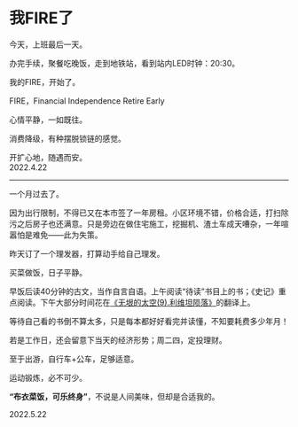 # 我FIRE了
   
今天，上班最后一天。   
   
办完手续，聚餐吃晚饭，走到地铁站，看到站内LED时钟：20:30。   
   
我的FIRE，开始了。   
   
FIRE，Financial Independence Retire Early   
   
心情平静，一如既往。   
   
消费降级，有种摆脱锁链的感觉。   
   
开扩心地，随遇而安。   
2022.4.22   

------

一个月过去了。   
   
因为出行限制，不得已又在本市签了一年房租。小区环境不错，价格合适，打扫除污之后房子也还满意。只是旁边在做住宅施工，挖掘机、渣土车成天嘈杂，一年喧嚣怕是难免——此为失策。   
   
昨天订了一个理发器，打算动手给自己理发。   
   
买菜做饭，日子平静。   
   
早饭后读40分钟的古文，当作自言自语。上午阅读“待读”书目上的书；《史记》重点阅读。下午大部分时间花在[《无垠的太空(9).利维坦陨落》](https://github.com/RockyChing/the_expanse)的翻译上。   
   
等待自己看的书倒不算太多，只是每本都好好看完并读懂，不知要耗费多少年月！   
   
若是工作日，还会留意下当天的经济形势；周二四，定投理财。   
   
至于出游，自行车+公车，足够适意。   
   
运动锻炼，必不可少。   
   
**“布衣菜饭，可乐终身”**，不说是人间美味，但却是合适我的。   
   
2022.5.22